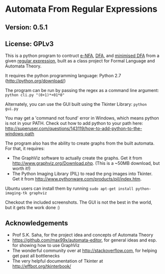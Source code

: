 Automata From Regular Expressions
================================
Version: 0.5.1
--------------
License: GPLv3
--------------

This is a python program to contruct [e-NFA][1], [DFA][2], and [minimised DFA][3] from a given [regular expression][4], built as a class project for Formal Language and Automata Theory.

It requires the python programming language: Python 2.7 (http://python.org/download/)

The program can be run by passing the regex as a command line argument: `python cli.py "(0+1)*+01*0"`

Alternately, you can use the GUI built using the Tkinter Library: `python gui.py`

You may get a 'command not found' error in Windows, which means python is not in your PATH. Check out how to add python to your path here: http://superuser.com/questions/143119/how-to-add-python-to-the-windows-path

The program also has the ability to create graphs from the built automata. For that, it requires:
* The GraphViz software to actually create the graphs. Get it from http://www.graphviz.org/Download.php. (This is a ~50MB download, but worth it!)
* The Python Imaging Library (PIL) to read the png images into Tkinter. Get it from http://www.pythonware.com/products/pil/index.htm.

Ubuntu users can install them by running `sudo apt-get install python-imaging-tk graphviz`

Checkout the included screenshots. The GUI is not the best in the world, but it gets the work done :)

Acknowledgements
----------------
* Prof S.K. Saha, for the project idea and concepts of Automata Theory
* https://github.com/max99x/automata-editor, for general ideas and esp. for showing how to use GraphViz
* The wonderful community over at http://stackoverflow.com, for helping get past all bottlenecks
* The very helpful documentation of Tkinter at http://effbot.org/tkinterbook/

[1]: http://en.wikipedia.org/wiki/Nondeterministic_finite_automaton
[2]: http://en.wikipedia.org/wiki/Deterministic_finite_automaton
[3]: http://en.wikipedia.org/wiki/DFA_minimization
[4]: http://en.wikipedia.org/wiki/Regular_expression
